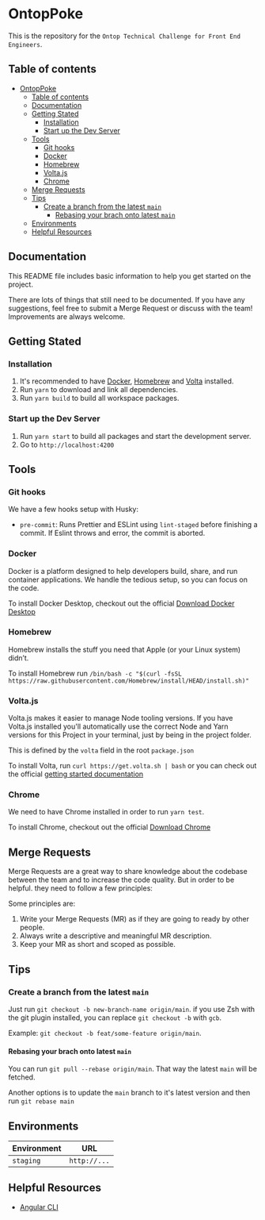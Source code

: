 # OntopPoke

This is the repository for the `Ontop Technical Challenge for Front End Engineers`.

## Table of contents

- [OntopPoke](#ontoppoke)
  - [Table of contents](#table-of-contents)
  - [Documentation](#documentation)
  - [Getting Stated](#getting-stated)
    - [Installation](#installation)
    - [Start up the Dev Server](#start-up-the-dev-server)
  - [Tools](#tools)
    - [Git hooks](#git-hooks)
    - [Docker](#docker)
    - [Homebrew](#homebrew)
    - [Volta.js](#voltajs)
    - [Chrome](#chrome)
  - [Merge Requests](#merge-requests)
  - [Tips](#tips)
    - [Create a branch from the latest `main`](#create-a-branch-from-the-latest-main)
      - [Rebasing your brach onto latest `main`](#rebasing-your-brach-onto-latest-main)
  - [Environments](#environments)
  - [Helpful Resources](#helpful-resources)

## Documentation

This README file includes basic information to help you get started on the project.

There are lots of things that still need to be documented. If you have any
suggestions, feel free to submit a Merge Request or discuss with the team!
Improvements are always welcome.

## Getting Stated

### Installation

1. It's recommended to have [Docker](#docker), [Homebrew](#homebrew) and [Volta](#voltajs) installed.
2. Run `yarn` to download and link all dependencies.
3. Run `yarn build` to build all workspace packages.

### Start up the Dev Server

1. Run `yarn start` to build all packages and start the development server.
2. Go to `http://localhost:4200`

## Tools

### Git hooks

We have a few hooks setup with Husky:

- `pre-commit`: Runs Prettier and ESLint using `lint-staged` before finishing a
  commit. If Eslint throws and error, the commit is aborted.

### Docker

Docker is a platform designed to help developers build, share, and run container
applications. We handle the tedious setup, so you can focus on the code.

To install Docker Desktop, checkout out the official [Download Docker Desktop](https://www.docker.com/products/docker-desktop/)

### Homebrew

Homebrew installs the stuff you need that Apple (or your Linux system) didn’t.

To install Homebrew run `/bin/bash -c "$(curl -fsSL https://raw.githubusercontent.com/Homebrew/install/HEAD/install.sh)"`

### Volta.js

Volta.js makes it easier to manage Node tooling versions. If you have Volta.js
installed you'll automatically use the correct Node and Yarn versions for this
Project in your terminal, just by being in the project folder.

This is defined by the `volta` field in the root `package.json`

To install Volta, run `curl https://get.volta.sh | bash` or you can check out the
official [getting started documentation](https://docs.volta.sh/guide/getting-started)

### Chrome

We need to have Chrome installed in order to run `yarn test`.

To install Chrome, checkout out the official [Download Chrome](https://www.google.com/chrome/dr/download)

## Merge Requests

Merge Requests are a great way to share knowledge about the codebase between the
team and to increase the code quality. But in order to be helpful. they need to
follow a few principles:

Some principles are:

1. Write your Merge Requests (MR) as if they are going to ready by other people.
2. Always write a descriptive and meaningful MR description.
3. Keep your MR as short and scoped as possible.

## Tips

### Create a branch from the latest `main`

Just run `git checkout -b new-branch-name origin/main`. if you use Zsh with the
git plugin installed, you can replace `git checkout -b` with `gcb`.

Example: `git checkout -b feat/some-feature origin/main`.

#### Rebasing your brach onto latest `main`

You can run `git pull --rebase origin/main`. That way the latest `main` will be
fetched.

Another options is to update the `main` branch to it's latest version and then
run `git rebase main`

## Environments

| Environment | URL          |
| ----------- | ------------ |
| `staging`   | `http://...` |

## Helpful Resources

- [Angular CLI](https://github.com/angular/angular-cli)
